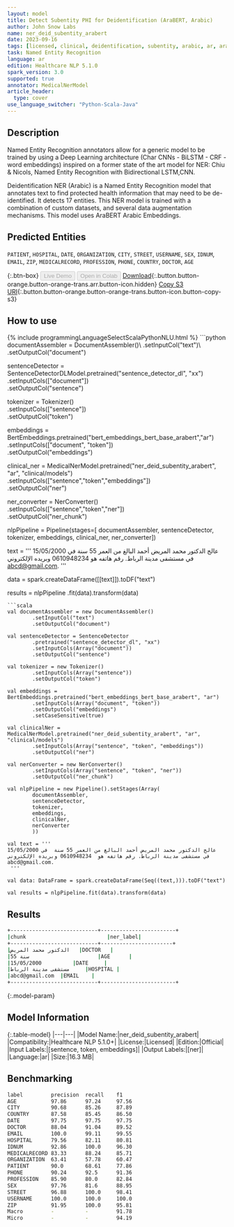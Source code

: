 ```yaml
---
layout: model
title: Detect Subentity PHI for Deidentification (AraBERT, Arabic)
author: John Snow Labs
name: ner_deid_subentity_arabert
date: 2023-09-16
tags: [licensed, clinical, deidentification, subentity, arabic, ar, arabert, bert]
task: Named Entity Recognition
language: ar
edition: Healthcare NLP 5.1.0
spark_version: 3.0
supported: true
annotator: MedicalNerModel
article_header:
  type: cover
use_language_switcher: "Python-Scala-Java"
---
```


## Description

Named Entity Recognition annotators allow for a generic model to be trained by using a Deep Learning architecture (Char CNNs - BiLSTM - CRF - word embeddings) inspired on a former state of the art model for NER: Chiu & Nicols, Named Entity Recognition with Bidirectional LSTM,CNN.

Deidentification NER (Arabic) is a Named Entity Recognition model that annotates text to find protected health information that may need to be de-identified. It detects 17 entities. This NER model is trained with a combination of custom datasets, and several data augmentation mechanisms. This model uses AraBERT Arabic Embeddings.

## Predicted Entities

`PATIENT`, `HOSPITAL`, `DATE`, `ORGANIZATION`, `CITY`, `STREET`, `USERNAME`, `SEX`, `IDNUM`, `EMAIL`, `ZIP`, `MEDICALRECORD`, `PROFESSION`, `PHONE`, `COUNTRY`, `DOCTOR`, `AGE`

{:.btn-box}
<button class="button button-orange" disabled>Live Demo</button>
<button class="button button-orange" disabled>Open in Colab</button>
[Download](https://s3.amazonaws.com/auxdata.johnsnowlabs.com/clinical/models/ner_deid_subentity_arabert_ar_5.1.0_3.0_1694877264289.zip){:.button.button-orange.button-orange-trans.arr.button-icon.hidden}
[Copy S3 URI](s3://auxdata.johnsnowlabs.com/clinical/models/ner_deid_subentity_arabert_ar_5.1.0_3.0_1694877264289.zip){:.button.button-orange.button-orange-trans.button-icon.button-copy-s3}

## How to use



<div class="tabs-box" markdown="1">
{% include programmingLanguageSelectScalaPythonNLU.html %}
```python
documentAssembler = DocumentAssembler()\
        .setInputCol("text")\
        .setOutputCol("document")

sentenceDetector = SentenceDetectorDLModel.pretrained("sentence_detector_dl", "xx")\
        .setInputCols(["document"])\
        .setOutputCol("sentence")

tokenizer = Tokenizer()\
        .setInputCols(["sentence"])\
        .setOutputCol("token")

embeddings = BertEmbeddings.pretrained("bert_embeddings_bert_base_arabert","ar") \
.setInputCols(["document", "token"]) \
.setOutputCol("embeddings")

clinical_ner = MedicalNerModel.pretrained("ner_deid_subentity_arabert", "ar", "clinical/models")\
        .setInputCols(["sentence","token","embeddings"])\
        .setOutputCol("ner")

ner_converter = NerConverter()\
        .setInputCols(["sentence","token","ner"])\
        .setOutputCol("ner_chunk")

nlpPipeline = Pipeline(stages=[
        documentAssembler,
        sentenceDetector,
        tokenizer,
        embeddings,
        clinical_ner,
        ner_converter])

text = '''
عالج الدكتور محمد المريض أحمد البالغ من العمر 55 سنة  في 15/05/2000  في مستشفى مدينة الرباط. رقم هاتفه هو  0610948234 وبريده الإلكتروني
abcd@gmail.com.
 '''

data = spark.createDataFrame([[text]]).toDF("text")

results = nlpPipeline .fit(data).transform(data)
```
```scala
val documentAssembler = new DocumentAssembler()
        .setInputCol("text")
        .setOutputCol("document")

val sentenceDetector = SentenceDetector
        .pretrained("sentence_detector_dl", "xx")
        .setInputCols(Array("document"))
        .setOutputCol("sentence")

val tokenizer = new Tokenizer()
        .setInputCols(Array("sentence"))
        .setOutputCol("token")

val embeddings = BertEmbeddings.pretrained("bert_embeddings_bert_base_arabert", "ar")
        .setInputCols(Array("document", "token"))
        .setOutputCol("embeddings")
        .setCaseSensitive(true) 

val clinicalNer = MedicalNerModel.pretrained("ner_deid_subentity_arabert", "ar", "clinical/models")
        .setInputCols(Array("sentence", "token", "embeddings"))
        .setOutputCol("ner")

val nerConverter = new NerConverter()
        .setInputCols(Array("sentence", "token", "ner"))
        .setOutputCol("ner_chunk")

val nlpPipeline = new Pipeline().setStages(Array(
        documentAssembler,
        sentenceDetector,
        tokenizer,
        embeddings,
        clinicalNer,
        nerConverter
        ))

val text = '''
عالج الدكتور محمد المريض أحمد البالغ من العمر 55 سنة  في 15/05/2000  في مستشفى مدينة الرباط. رقم هاتفه هو  0610948234 وبريده الإلكتروني
abcd@gmail.com.
 '''

val data: DataFrame = spark.createDataFrame(Seq((text,))).toDF("text")

val results = nlpPipeline.fit(data).transform(data)
```
</div>

## Results

```bash
+----------------------------+------------------------+
|chunk                          |ner_label|
+----------------------------+-----------------------+
|الدكتور محمد المريض   |DOCTOR   |
|55 سنة                      |AGE      |
|15/05/2000          |DATE     |
|مستشفى مدينة الرباط     |HOSPITAL |
|abcd@gmail.com  |EMAIL    |
+----------------------------+------------------------+
```

{:.model-param}
## Model Information

{:.table-model}
|---|---|
|Model Name:|ner_deid_subentity_arabert|
|Compatibility:|Healthcare NLP 5.1.0+|
|License:|Licensed|
|Edition:|Official|
|Input Labels:|[sentence, token, embeddings]|
|Output Labels:|[ner]|
|Language:|ar|
|Size:|16.3 MB|

## Benchmarking

```bash
label         precision  recall    f1
AGE           97.86      97.24     97.56
CITY          90.68      85.26     87.89
COUNTRY       87.58      85.45     86.50
DATE          97.75      97.75     97.75
DOCTOR        88.04      91.04     89.52
EMAIL         100.0      99.11     99.55
HOSPITAL      79.56      82.11     80.81
IDNUM         92.86      100.0     96.30
MEDICALRECORD 83.33      88.24     85.71
ORGANIZATION  63.41      57.78     60.47
PATIENT       90.0       68.61     77.86
PHONE         90.24      92.5      91.36
PROFESSION    85.90      80.0      82.84
SEX           97.76      81.6      88.95
STREET        96.88      100.0     98.41
USERNAME      100.0      100.0     100.0
ZIP           91.95      100.0     95.81
Macro         -          -         91.78
Micro         -          -         94.19
```